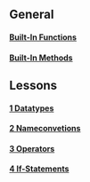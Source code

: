 ## General
#### [Built-In Functions](cheat_sheets/built_in_functions.py)
#### [Built-In Methods](cheat_sheets/built_in_methods.py)
## Lessons
#### [1 Datatypes](cheat_sheets/1_datatypes.py)
#### [2 Nameconvetions](cheat_sheets/2_nameconventions.py)
#### [3 Operators](cheat_sheets/3_operators.py)
#### [4 If-Statements](cheat_sheets/4_if_statements.py)